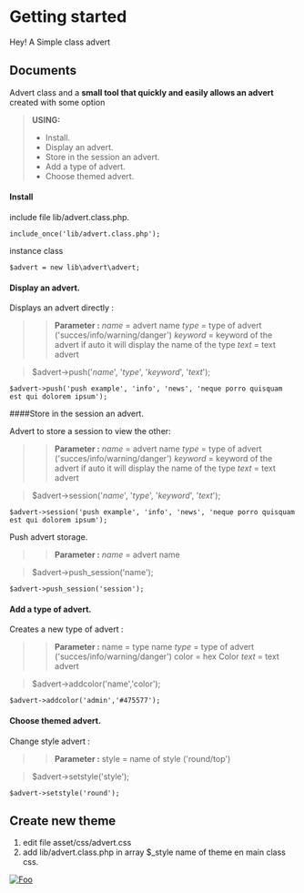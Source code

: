 Getting started
===================
Hey! A Simple class advert

Documents
-------------

Advert class and a **small tool that quickly and easily allows an advert** created with some option

> **USING:**
> - Install.
> - Display an advert.
> - Store in the session an advert.
> - Add a type of advert.
> - Choose themed advert.

#### Install
include file lib/advert.class.php.

    include_once('lib/advert.class.php'); 

instance class
	

    $advert = new lib\advert\advert;


#### Display an advert.

Displays an advert directly :

>>  **Parameter :**
>> *name* = advert name
>> *type* = type of advert ('succes/info/warning/danger')
>> *keyword* = keyword of the advert if auto it will display the name of the type
>> *text* = text advert

>$advert->push('*name*', '*type*', '*keyword*', '*text*');
	
    $advert->push('push example', 'info', 'news', 'neque porro quisquam est qui dolorem ipsum');

####Store in the session an advert.

Advert to store a session to view the other:
>> **Parameter :**
>>  *name* = advert name
>> *type* = type of advert ('succes/info/warning/danger')
>> *keyword* = keyword of the advert if auto it will display the name of the type
>> *text* = text advert

>	$advert->session('*name*', '*type*', '*keyword*', '*text*');
	
    $advert->session('push example', 'info', 'news', 'neque porro quisquam est qui dolorem ipsum');

Push advert storage.

>> **Parameter :**
>>  *name* = advert name

>	$advert->push_session('name');

    $advert->push_session('session');

#### Add a type of advert.

Creates a new type of advert : 
>> **Parameter :**
>>  name = type name
>> *type* = type of advert ('succes/info/warning/danger')
>> color = hex Color
>> *text* = text advert

>	$advert->addcolor('name','color');
	
    $advert->addcolor('admin','#475577');

#### Choose themed advert.

Change style advert : 
>> **Parameter :**
>>  style = name of style ('round/top')

>	$advert->setstyle('style');
	
    $advert->setstyle('round');


Create new theme
-------------
 1. edit file asset/css/advert.css
 2. add lib/advert.class.php in  array $_style name of theme en main class css.
 
<a href="https://www.paypal.com/cgi-bin/webscr?cmd=_s-xclick&hosted_button_id=JSZDHLDMGPVPG" rel="some text">![Foo](https://www.paypalobjects.com/fr_FR/FR/i/btn/btn_donate_SM.gif)</a>
 
 


